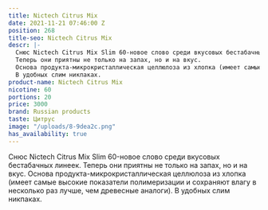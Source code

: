 ```yaml
---
title: Nictech Citrus Mix
date: 2021-11-21 07:46:00 Z
position: 268
title-seo: Nictech Citrus Mix
descr: |-
  Снюс Nictech Citrus Mix Slim 60-новое слово среди вкусовых бестабачных линеек.
  Теперь они приятны не только на запах, но и на вкус.
  Основа продукта-микрокристаллическая целлюлоза из хлопка (имеет самые высокие показатели полимеризации и сохраняют влагу в несколько раз лучше, чем древесные аналоги).
  В удобных слим никпаках.
product-name: Nictech Citrus Mix
nicotine: 60
portions: 20
price: 3000
brand: Russian products
taste: Цитрус
image: "/uploads/8-9dea2c.png"
has_availability: true
---
```


Снюс Nictech Citrus Mix Slim 60-новое слово среди вкусовых бестабачных линеек.
Теперь они приятны не только на запах, но и на вкус.
Основа продукта-микрокристаллическая целлюлоза из хлопка (имеет самые высокие показатели полимеризации и сохраняют влагу в несколько раз лучше, чем древесные аналоги).
В удобных слим никпаках.